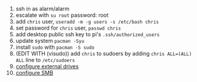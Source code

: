 1. ssh in as alarm/alarm
1. escalate with `su root` password: root
1. add `chris` user, `useradd -m -g users -s /etc/bash chris`
1. set password for `chris` user, `passwd chris`
1. add desktop public ssh key to pi's `.ssh/authorized_users`
1. update system `pacman -Syu`
1. install `sudo` with `pacman -S sudo`
1. (EDIT WITH (visudo)) add `chris` to sudoers by adding `chris ALL=(ALL) ALL` line to `/etc/sudoers`
1. [configure external drives](./setup_external_drives.md)
1. [configure SMB](./setup_smb.md)
